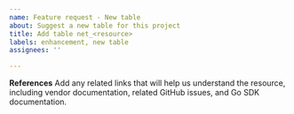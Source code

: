 ```yaml
---
name: Feature request - New table
about: Suggest a new table for this project
title: Add table net_<resource>
labels: enhancement, new table
assignees: ''

---
```


**References**
Add any related links that will help us understand the resource, including vendor documentation, related GitHub issues, and Go SDK documentation.
